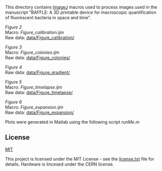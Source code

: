 This directory contains [ImageJ](https://imagej.net/software/fiji/) macros used to process images used in the manuscript "BAFFLE: A 3D printable device for macroscopic quantification of fluorescent bacteria in space and time".

*Figure 2* <br/>
Macro: _Figure_calibration.ijm_ <br/>
Raw data: [data/Figure_calibration/](../data/Figure_calibration/)

*Figure 3* <br/>
Macro: _Figure_colonies.ijm_ <br/>
Raw data: [data/Figure_colonies/](../data/Figure_colonies/)

*Figure 4* <br/>
Raw data: [data/Figure_gradient/](../data/Figure_gradient/)

*Figure 5* <br/>
Macro: _Figure_timelapse.ijm_ <br/>
Raw data: [data/Figure_timelapse/](../data/Figure_timelapse/)

*Figure 6* <br/>
Macro: _Figure_expansion.ijm_ <br/>
Raw data: [data/Figure_expansion/](../data/Figure_expansion/)

Plots were generated in Matlab using the following script _runMe.m_


## License

[MIT](https://choosealicense.com/licenses/mit/)

This project is licensed under the MIT License - see the [license.txt](../license.txt) file for details. Hardware is lincesed under the CERN license.
